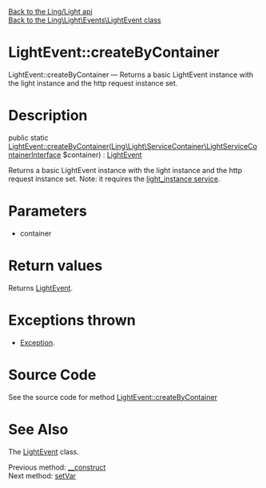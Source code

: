 [Back to the Ling/Light api](https://github.com/lingtalfi/Light/blob/master/doc/api/Ling/Light.md)<br>
[Back to the Ling\Light\Events\LightEvent class](https://github.com/lingtalfi/Light/blob/master/doc/api/Ling/Light/Events/LightEvent.md)


LightEvent::createByContainer
================



LightEvent::createByContainer — Returns a basic LightEvent instance with the light instance and the http request instance set.




Description
================


public static [LightEvent::createByContainer](https://github.com/lingtalfi/Light/blob/master/doc/api/Ling/Light/Events/LightEvent/createByContainer.md)([Ling\Light\ServiceContainer\LightServiceContainerInterface](https://github.com/lingtalfi/Light/blob/master/doc/api/Ling/Light/ServiceContainer/LightServiceContainerInterface.md) $container) : [LightEvent](https://github.com/lingtalfi/Light/blob/master/doc/api/Ling/Light/Events/LightEvent.md)




Returns a basic LightEvent instance with the light instance and the http request instance set.
Note: it requires the [light_instance service](https://github.com/lingtalfi/Light_LightInstance).




Parameters
================


- container

    


Return values
================

Returns [LightEvent](https://github.com/lingtalfi/Light/blob/master/doc/api/Ling/Light/Events/LightEvent.md).


Exceptions thrown
================

- [Exception](http://php.net/manual/en/class.exception.php).&nbsp;







Source Code
===========
See the source code for method [LightEvent::createByContainer](https://github.com/lingtalfi/Light/blob/master/Events/LightEvent.php#L61-L71)


See Also
================

The [LightEvent](https://github.com/lingtalfi/Light/blob/master/doc/api/Ling/Light/Events/LightEvent.md) class.

Previous method: [__construct](https://github.com/lingtalfi/Light/blob/master/doc/api/Ling/Light/Events/LightEvent/__construct.md)<br>Next method: [setVar](https://github.com/lingtalfi/Light/blob/master/doc/api/Ling/Light/Events/LightEvent/setVar.md)<br>

